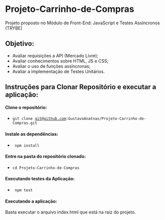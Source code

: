 # Projeto-Carrinho-de-Compras
 Projeto proposto no Módulo de Front-End: JavaScript e Testes Assíncronos (TRYBE)

## Objetivo:
- Avaliar requisições a API (Mercado Livre);
- Avaliar conhecimentos sobre HTML, JS e CSS;
- Avaliar o uso de funções assíncronas;
- Avaliar a implementação de Testes Unitários.

## Instruções para Clonar Repositório e executar a aplicação: 
#### Clone o repositório:
- <code>git clone git@github.com:GustavoAnatnas/Projeto-Carrinho-de-Compras.git</code>

#### Instale as dependências: 
- <code> npm install </code>


#### Entre na pasta do repositório clonado:
- <code>cd Projeto-Carrinho-de-Compras</code>

#### Executando testes da Aplicação:
- <code> npm test </code>

#### Executando a aplicação:
Basta executar o arquivo index.html que está na raiz do projeto. 
